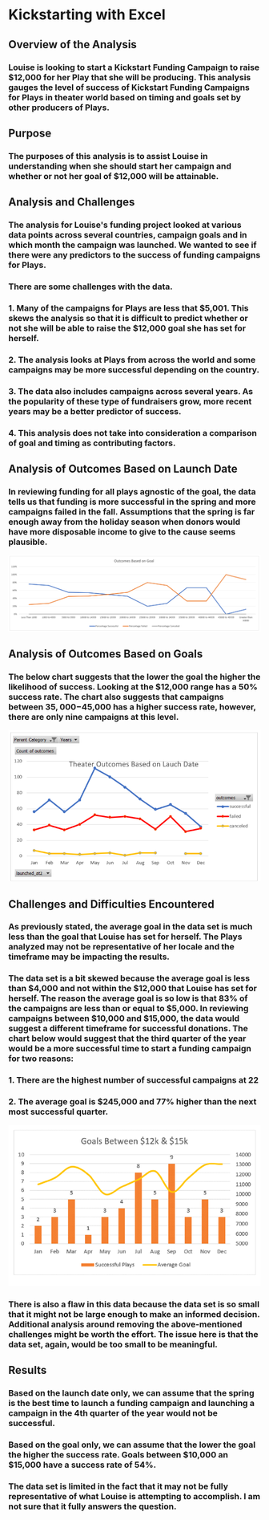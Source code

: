 # Kickstarting with Excel

## Overview of the Analysis
### Louise is looking to start a Kickstart Funding Campaign to raise $12,000 for her Play that she will be producing.  This analysis gauges the level of success of Kickstart Funding Campaigns for Plays in theater world based on timing and goals set by other producers of Plays.

## Purpose
### The purposes of this analysis is to assist Louise in understanding when she should start her campaign and whether or not her goal of $12,000 will be attainable.

## Analysis and Challenges
### The analysis for Louise's funding project looked at various data points across several countries, campaign goals and in which month the campaign was launched.  We wanted to see if there were any predictors to the success of funding campaigns for Plays.
### There are some challenges with the data.
### 1. Many of the campaigns for Plays are less that $5,001.  This skews the analysis so that it is difficult to predict whether or not she will be able to raise the $12,000 goal she has set for herself.  
### 2. The analysis looks at Plays from across the world and some campaigns may be more successful depending on the country.  
### 3. The data also includes campaigns across several years.  As the popularity of these type of fundraisers grow, more recent years may be a better predictor of success.
### 4. This analysis does not take into consideration a comparison of goal and timing as contributing factors.  

## Analysis of Outcomes Based on Launch Date
### In reviewing funding for all plays agnostic of the goal, the data tells us that funding is more successful in the spring and more campaigns failed in the fall.  Assumptions that the spring is far enough away from the holiday season when donors would have more disposable income to give to the cause seems plausible.

![](Resources/Outcomes_vsGoals.png)
 
## Analysis of Outcomes Based on Goals
### The below chart suggests that the lower the goal the higher the likelihood of success.  Looking at the $12,000 range has a 50% success rate.  The chart also suggests that campaigns between $35,000-$45,000 has a higher success rate, however, there are only nine campaigns at this level.  

![](Resources/Theater_Outcomes_vs_Launch.png)
 
## Challenges and Difficulties Encountered
### As previously stated, the average goal in the data set is much less than the goal that Louise has set for herself.  The Plays analyzed may not be representative of her locale and the timeframe may be impacting the results.
### The data set is a bit skewed because the average goal is less than $4,000 and not within the $12,000 that Louise has set for herself.  The reason the average goal is so low is that 83% of the campaigns are less than or equal to $5,000.  In reviewing campaigns between $10,000 and $15,000, the data would suggest a different timeframe for successful donations.  The chart below would suggest that the third quarter of the year would be a more successful time to start a funding campaign for two reasons:
### 1. There are the highest number of successful campaigns at 22
### 2. The average goal is $245,000 and 77% higher than the next most successful quarter.  

![](Resources/inhergoalrange1.png)

### There is also a flaw in this data because the data set is so small that it might not be large enough to make an informed decision.  Additional analysis around removing the above-mentioned challenges might be worth the effort.  The issue here is that the data set, again, would be too small to be meaningful. 

## Results
### Based on the launch date only, we can assume that the spring is the best time to launch a funding campaign and launching a campaign in the 4th quarter of the year would not be successful.
### Based on the goal only, we can assume that the lower the goal the higher the success rate.  Goals between $10,000 an $15,000 have a success rate of 54%.
### The data set is limited in the fact that it may not be fully representative of what Louise is attempting to accomplish.  I am not sure that it fully answers the question. 
